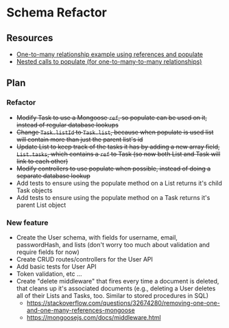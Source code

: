 # Schema Refactor

## Resources

- [One-to-many relationship example using references and populate](https://medium.com/@brandon.lau86/one-to-many-relationships-with-mongodb-and-mongoose-in-node-express-d5c9d23d93c2)
- [Nested calls to populate (for one-to-many-to-many relationships)](https://stackoverflow.com/a/34444982)

## Plan

### Refactor

- ~~Modify Task to use a Mongoose `ref`, so populate can be used on it, instead of regular database lookups~~
- ~~Change `Task.listId` to `Task.list`, because when populate is used list will contain more than just the parent list's id~~
- ~~Update List to keep track of the tasks it has by adding a new array field, `List.tasks`, which contains a `ref` to Task (so now both List and Task will link to each other)~~
- ~~Modify controllers to use populate when possible, instead of doing a separate database lookup~~
- Add tests to ensure using the populate method on a List returns it's child Task objects
- Add tests to ensure using the populate method on a Task returns it's parent List object

### New feature

- Create the User schema, with fields for username, email, passwordHash, and lists (don't worry too much about validation and require fields for now)
- Create CRUD routes/controllers for the User API
- Add basic tests for User API
- Token validation, etc ...
- Create "delete middleware" that fires every time a document is deleted, that cleans up it's associated documents (e.g., deleting a User deletes all of their Lists and Tasks, too. Similar to stored procedures in SQL)
  - https://stackoverflow.com/questions/32674280/removing-one-one-and-one-many-references-mongoose
  - https://mongoosejs.com/docs/middleware.html
